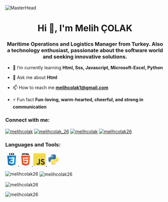 ![MasterHead](https://media.licdn.com/dms/image/v2/D4D16AQGlvVAOJefrLg/profile-displaybackgroundimage-shrink_350_1400/profile-displaybackgroundimage-shrink_350_1400/0/1723759771532?e=1729123200&v=beta&t=rejPn4K5esujkJ0zyGRd5soAQaG5dT3cbuzFoCswAFU)



<h1 align="center">Hi 👋, I'm Melih ÇOLAK</h1>
<h3 align="center">Maritime Operations and Logistics Manager from Turkey. Also a technology enthusiast, passionate about the software world and seeking innovative solutions.</h3>


- 🌱 I’m currently learning **Html, Sss, Javascript, Microsoft-Excel, Python**

- 💬 Ask me about **Html**

- 📫 How to reach me **melihcolak1@gmail.com**

- ⚡ Fun fact **Fun-loving, warm-hearted, cheerful, and strong in communication**

<h3 align="left">Connect with me:</h3>
<p align="left">
<a href="https://dev.to/melihcolak" target="blank"><img align="center" src="https://raw.githubusercontent.com/rahuldkjain/github-profile-readme-generator/master/src/images/icons/Social/devto.svg" alt="melihcolak" height="30" width="40" /></a>
<a href="https://twitter.com/melihcolak_26" target="blank"><img align="center" src="https://raw.githubusercontent.com/rahuldkjain/github-profile-readme-generator/master/src/images/icons/Social/twitter.svg" alt="melihcolak_26" height="30" width="40" /></a>
<a href="https://linkedin.com/in/melihcolak" target="blank"><img align="center" src="https://raw.githubusercontent.com/rahuldkjain/github-profile-readme-generator/master/src/images/icons/Social/linked-in-alt.svg" alt="melihcolak" height="30" width="40" /></a>
<a href="https://instagram.com/melihcolak26" target="blank"><img align="center" src="https://raw.githubusercontent.com/rahuldkjain/github-profile-readme-generator/master/src/images/icons/Social/instagram.svg" alt="melihcolak26" height="30" width="40" /></a>
</p>

<h3 align="left">Languages and Tools:</h3>
<p align="left"> <a href="https://www.w3schools.com/css/" target="_blank" rel="noreferrer"> <img src="https://raw.githubusercontent.com/devicons/devicon/master/icons/css3/css3-original-wordmark.svg" alt="css3" width="40" height="40"/> </a> <a href="https://www.w3.org/html/" target="_blank" rel="noreferrer"> <img src="https://raw.githubusercontent.com/devicons/devicon/master/icons/html5/html5-original-wordmark.svg" alt="html5" width="40" height="40"/> </a> <a href="https://developer.mozilla.org/en-US/docs/Web/JavaScript" target="_blank" rel="noreferrer"> <img src="https://raw.githubusercontent.com/devicons/devicon/master/icons/javascript/javascript-original.svg" alt="javascript" width="40" height="40"/> </a> <a href="https://www.python.org" target="_blank" rel="noreferrer"> <img src="https://raw.githubusercontent.com/devicons/devicon/master/icons/python/python-original.svg" alt="python" width="40" height="40"/> </a> </p>

<p><img align="left" src="https://github-readme-stats.vercel.app/api/top-langs?username=melihcolak26&show_icons=true&locale=en&layout=compact" alt="melihcolak26" /></p>

<p>&nbsp;<img align="center" src="https://github-readme-stats.vercel.app/api?username=melihcolak26&show_icons=true&locale=en" alt="melihcolak26" /></p>

<p><img align="center" src="https://github-readme-streak-stats.herokuapp.com/?user=melihcolak26&" alt="melihcolak26" /></p>
<p align="left"> <img src="https://komarev.com/ghpvc/?username=melihcolak26&label=Profile%20views&color=0e75b6&style=flat" alt="melihcolak26" /> </p>

